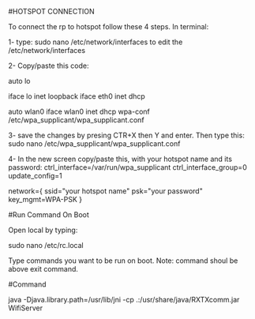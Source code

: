 #HOTSPOT CONNECTION

To connect the rp to hotspot follow these 4 steps. In terminal:

1- type:
sudo nano /etc/network/interfaces to edit the /etc/network/interfaces

2- Copy/paste this code:

auto lo

iface lo inet loopback
iface eth0 inet dhcp

auto wlan0
iface wlan0 inet dhcp
wpa-conf /etc/wpa_supplicant/wpa_supplicant.conf


3- save the changes by presing CTR+X then Y and enter. Then type this:
sudo nano /etc/wpa_supplicant/wpa_supplicant.conf


4- In the new screen copy/paste this, with your hotspot name and its password:
ctrl_interface=/var/run/wpa_supplicant
ctrl_interface_group=0
update_config=1

network={
        ssid="your hotspot name"
        psk="your password"
        key_mgmt=WPA-PSK
}

#Run Command On Boot

Open local by typing:

sudo nano /etc/rc.local


Type commands you want to be run on boot. 
Note: command shoul be above exit command.

#Command

java -Djava.library.path=/usr/lib/jni -cp .:/usr/share/java/RXTXcomm.jar WifiServer
